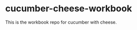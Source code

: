 cucumber-cheese-workbook
========================

This is the workbook repo for cucumber with cheese.
